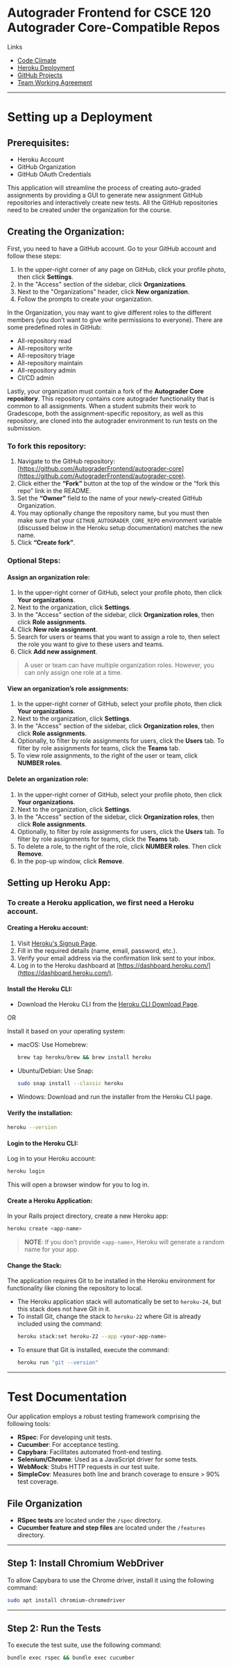 # Autograder Frontend for CSCE 120 Autograder Core-Compatible Repos

Links
- [Code Climate](https://codeclimate.com/github/tamu-edu-students/csce-606-autograder-frontend)
- [Heroku Deployment](https://csce-606-autograder-frontend-9219bed98016.herokuapp.com/)
- [GitHub Projects](https://github.com/orgs/tamu-edu-students/projects/67/views/2)
- [Team Working Agreement](https://github.com/tamu-edu-students/csce-606-autograder-frontend/blob/main/team_working_agreement.md)

---

# Setting up a Deployment

## Prerequisites:
- Heroku Account  
- GitHub Organization  
- GitHub OAuth Credentials  

This application will streamline the process of creating auto-graded assignments by providing a GUI to generate new assignment GitHub repositories and interactively create new tests. All the GitHub repositories need to be created under the organization for the course.

## Creating the Organization:  
First, you need to have a GitHub account. Go to your GitHub account and follow these steps:  
1. In the upper-right corner of any page on GitHub, click your profile photo, then click **Settings**.  
2. In the "Access" section of the sidebar, click **Organizations**.  
3. Next to the "Organizations" header, click **New organization**.  
4. Follow the prompts to create your organization.  

In the Organization, you may want to give different roles to the different members (you don’t want to give write permissions to everyone). There are some predefined roles in GitHub:  
- All-repository read  
- All-repository write  
- All-repository triage  
- All-repository maintain  
- All-repository admin  
- CI/CD admin  

Lastly, your organization must contain a fork of the **Autograder Core repository**. This repository contains core autograder functionality that is common to all assignments. When a student submits their work to Gradescope, both the assignment-specific repository, as well as this repository, are cloned into the autograder environment to run tests on the submission.  

### To fork this repository:  
1. Navigate to the GitHub repository: [https://github.com/AutograderFrontend/autograder-core](https://github.com/AutograderFrontend/autograder-core).  
2. Click either the **“Fork”** button at the top of the window or the “fork this repo” link in the README.  
3. Set the **“Owner”** field to the name of your newly-created GitHub Organization.  
4. You may optionally change the repository name, but you must then make sure that your `GITHUB_AUTOGRADER_CORE_REPO` environment variable (discussed below in the Heroku setup documentation) matches the new name.  
5. Click **“Create fork”**.  

### Optional Steps:  

#### Assign an organization role:  
1. In the upper-right corner of GitHub, select your profile photo, then click **Your organizations**.  
2. Next to the organization, click **Settings**.  
3. In the "Access" section of the sidebar, click **Organization roles**, then click **Role assignments**.  
4. Click **New role assignment**.  
5. Search for users or teams that you want to assign a role to, then select the role you want to give to these users and teams.  
6. Click **Add new assignment**.  

> A user or team can have multiple organization roles. However, you can only assign one role at a time.  

#### View an organization’s role assignments:  
1. In the upper-right corner of GitHub, select your profile photo, then click **Your organizations**.  
2. Next to the organization, click **Settings**.  
3. In the "Access" section of the sidebar, click **Organization roles**, then click **Role assignments**.  
4. Optionally, to filter by role assignments for users, click the **Users** tab. To filter by role assignments for teams, click the **Teams** tab.  
5. To view role assignments, to the right of the user or team, click **NUMBER roles**.  

#### Delete an organization role:  
1. In the upper-right corner of GitHub, select your profile photo, then click **Your organizations**.  
2. Next to the organization, click **Settings**.  
3. In the "Access" section of the sidebar, click **Organization roles**, then click **Role assignments**.  
4. Optionally, to filter by role assignments for users, click the **Users** tab. To filter by role assignments for teams, click the **Teams** tab.  
5. To delete a role, to the right of the role, click **NUMBER roles**. Then click **Remove**.  
6. In the pop-up window, click **Remove**.  


## Setting up Heroku App:  

### To create a Heroku application, we first need a Heroku account.  

#### Creating a Heroku account:  
1. Visit [Heroku's Signup Page](https://signup.heroku.com/).  
2. Fill in the required details (name, email, password, etc.).  
3. Verify your email address via the confirmation link sent to your inbox.  
4. Log in to the Heroku dashboard at [https://dashboard.heroku.com/](https://dashboard.heroku.com/).  

#### Install the Heroku CLI:  
- Download the Heroku CLI from the [Heroku CLI Download Page](https://devcenter.heroku.com/articles/heroku-cli).  

OR  

Install it based on your operating system:  
- macOS: Use Homebrew:  
  ```bash
  brew tap heroku/brew && brew install heroku
  ```
- Ubuntu/Debian: Use Snap:  
  ```bash
  sudo snap install --classic heroku
  ```
- Windows: Download and run the installer from the Heroku CLI page.  

#### Verify the installation:  
```bash
heroku --version
```

#### Login to the Heroku CLI:  
Log in to your Heroku account:  
```bash
heroku login
```  
This will open a browser window for you to log in.  

#### Create a Heroku Application:  
In your Rails project directory, create a new Heroku app:  
```bash
heroku create <app-name>
```  
> **NOTE**: If you don’t provide `<app-name>`, Heroku will generate a random name for your app.  

#### Change the Stack:  
The application requires Git to be installed in the Heroku environment for functionality like cloning the repository to local.  

- The Heroku application stack will automatically be set to `heroku-24`, but this stack does not have Git in it.  
- To install Git, change the stack to `heroku-22` where Git is already included using the command:  
  ```bash
  heroku stack:set heroku-22 --app <your-app-name>
  ```  
- To ensure that Git is installed, execute the command:  
  ```bash
  heroku run "git --version"
  ```

---

# Test Documentation

Our application employs a robust testing framework comprising the following tools:

- **RSpec**: For developing unit tests.
- **Cucumber**: For acceptance testing.
- **Capybara**: Facilitates automated front-end testing.
- **Selenium/Chrome**: Used as a JavaScript driver for some tests.
- **WebMock**: Stubs HTTP requests in our test suite.
- **SimpleCov**: Measures both line and branch coverage to ensure > 90% test coverage.

## File Organization
- **RSpec tests** are located under the `/spec` directory.
- **Cucumber feature and step files** are located under the `/features` directory.

---

## Step 1: Install Chromium WebDriver

To allow Capybara to use the Chrome driver, install it using the following command:

```bash
sudo apt install chromium-chromedriver
```

---

## Step 2: Run the Tests

To execute the test suite, use the following command:

```bash
bundle exec rspec && bundle exec cucumber
```

